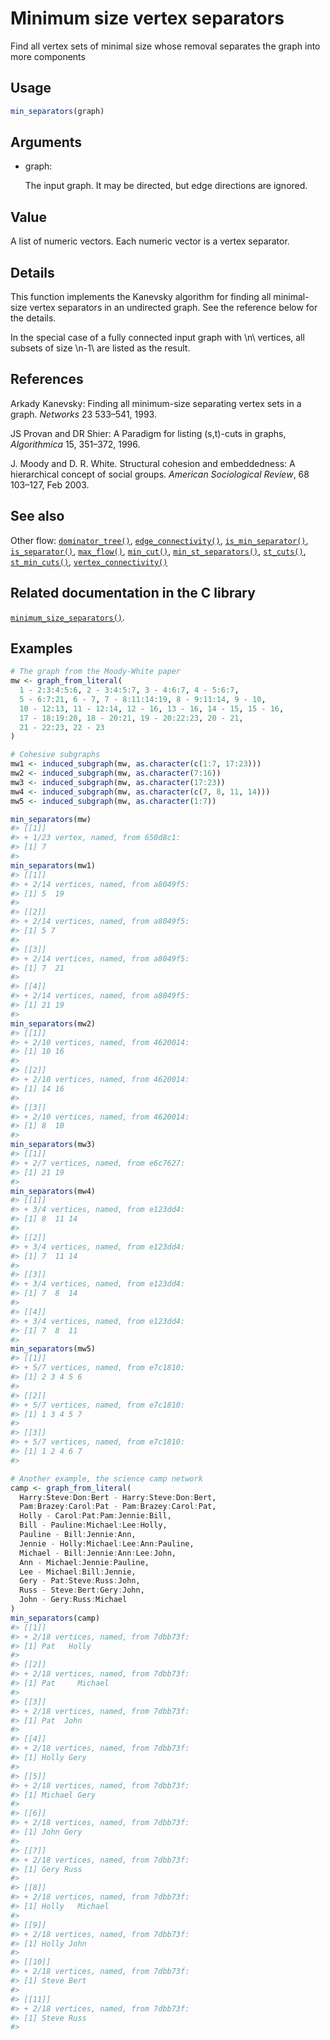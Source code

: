 # Minimum size vertex separators

Find all vertex sets of minimal size whose removal separates the graph
into more components

## Usage

``` r
min_separators(graph)
```

## Arguments

- graph:

  The input graph. It may be directed, but edge directions are ignored.

## Value

A list of numeric vectors. Each numeric vector is a vertex separator.

## Details

This function implements the Kanevsky algorithm for finding all
minimal-size vertex separators in an undirected graph. See the reference
below for the details.

In the special case of a fully connected input graph with \\n\\
vertices, all subsets of size \\n-1\\ are listed as the result.

## References

Arkady Kanevsky: Finding all minimum-size separating vertex sets in a
graph. *Networks* 23 533–541, 1993.

JS Provan and DR Shier: A Paradigm for listing (s,t)-cuts in graphs,
*Algorithmica* 15, 351–372, 1996.

J. Moody and D. R. White. Structural cohesion and embeddedness: A
hierarchical concept of social groups. *American Sociological Review*,
68 103–127, Feb 2003.

## See also

Other flow:
[`dominator_tree()`](https://r.igraph.org/reference/dominator_tree.md),
[`edge_connectivity()`](https://r.igraph.org/reference/edge_connectivity.md),
[`is_min_separator()`](https://r.igraph.org/reference/is_min_separator.md),
[`is_separator()`](https://r.igraph.org/reference/is_separator.md),
[`max_flow()`](https://r.igraph.org/reference/max_flow.md),
[`min_cut()`](https://r.igraph.org/reference/min_cut.md),
[`min_st_separators()`](https://r.igraph.org/reference/min_st_separators.md),
[`st_cuts()`](https://r.igraph.org/reference/st_cuts.md),
[`st_min_cuts()`](https://r.igraph.org/reference/st_min_cuts.md),
[`vertex_connectivity()`](https://r.igraph.org/reference/vertex_connectivity.md)

## Related documentation in the C library

[`minimum_size_separators()`](https://igraph.org/c/html/latest/igraph-Separators.html#igraph_minimum_size_separators).

## Examples

``` r
# The graph from the Moody-White paper
mw <- graph_from_literal(
  1 - 2:3:4:5:6, 2 - 3:4:5:7, 3 - 4:6:7, 4 - 5:6:7,
  5 - 6:7:21, 6 - 7, 7 - 8:11:14:19, 8 - 9:11:14, 9 - 10,
  10 - 12:13, 11 - 12:14, 12 - 16, 13 - 16, 14 - 15, 15 - 16,
  17 - 18:19:20, 18 - 20:21, 19 - 20:22:23, 20 - 21,
  21 - 22:23, 22 - 23
)

# Cohesive subgraphs
mw1 <- induced_subgraph(mw, as.character(c(1:7, 17:23)))
mw2 <- induced_subgraph(mw, as.character(7:16))
mw3 <- induced_subgraph(mw, as.character(17:23))
mw4 <- induced_subgraph(mw, as.character(c(7, 8, 11, 14)))
mw5 <- induced_subgraph(mw, as.character(1:7))

min_separators(mw)
#> [[1]]
#> + 1/23 vertex, named, from 650d8c1:
#> [1] 7
#> 
min_separators(mw1)
#> [[1]]
#> + 2/14 vertices, named, from a8049f5:
#> [1] 5  19
#> 
#> [[2]]
#> + 2/14 vertices, named, from a8049f5:
#> [1] 5 7
#> 
#> [[3]]
#> + 2/14 vertices, named, from a8049f5:
#> [1] 7  21
#> 
#> [[4]]
#> + 2/14 vertices, named, from a8049f5:
#> [1] 21 19
#> 
min_separators(mw2)
#> [[1]]
#> + 2/10 vertices, named, from 4620014:
#> [1] 10 16
#> 
#> [[2]]
#> + 2/10 vertices, named, from 4620014:
#> [1] 14 16
#> 
#> [[3]]
#> + 2/10 vertices, named, from 4620014:
#> [1] 8  10
#> 
min_separators(mw3)
#> [[1]]
#> + 2/7 vertices, named, from e6c7627:
#> [1] 21 19
#> 
min_separators(mw4)
#> [[1]]
#> + 3/4 vertices, named, from e123dd4:
#> [1] 8  11 14
#> 
#> [[2]]
#> + 3/4 vertices, named, from e123dd4:
#> [1] 7  11 14
#> 
#> [[3]]
#> + 3/4 vertices, named, from e123dd4:
#> [1] 7  8  14
#> 
#> [[4]]
#> + 3/4 vertices, named, from e123dd4:
#> [1] 7  8  11
#> 
min_separators(mw5)
#> [[1]]
#> + 5/7 vertices, named, from e7c1810:
#> [1] 2 3 4 5 6
#> 
#> [[2]]
#> + 5/7 vertices, named, from e7c1810:
#> [1] 1 3 4 5 7
#> 
#> [[3]]
#> + 5/7 vertices, named, from e7c1810:
#> [1] 1 2 4 6 7
#> 

# Another example, the science camp network
camp <- graph_from_literal(
  Harry:Steve:Don:Bert - Harry:Steve:Don:Bert,
  Pam:Brazey:Carol:Pat - Pam:Brazey:Carol:Pat,
  Holly - Carol:Pat:Pam:Jennie:Bill,
  Bill - Pauline:Michael:Lee:Holly,
  Pauline - Bill:Jennie:Ann,
  Jennie - Holly:Michael:Lee:Ann:Pauline,
  Michael - Bill:Jennie:Ann:Lee:John,
  Ann - Michael:Jennie:Pauline,
  Lee - Michael:Bill:Jennie,
  Gery - Pat:Steve:Russ:John,
  Russ - Steve:Bert:Gery:John,
  John - Gery:Russ:Michael
)
min_separators(camp)
#> [[1]]
#> + 2/18 vertices, named, from 7dbb73f:
#> [1] Pat   Holly
#> 
#> [[2]]
#> + 2/18 vertices, named, from 7dbb73f:
#> [1] Pat     Michael
#> 
#> [[3]]
#> + 2/18 vertices, named, from 7dbb73f:
#> [1] Pat  John
#> 
#> [[4]]
#> + 2/18 vertices, named, from 7dbb73f:
#> [1] Holly Gery 
#> 
#> [[5]]
#> + 2/18 vertices, named, from 7dbb73f:
#> [1] Michael Gery   
#> 
#> [[6]]
#> + 2/18 vertices, named, from 7dbb73f:
#> [1] John Gery
#> 
#> [[7]]
#> + 2/18 vertices, named, from 7dbb73f:
#> [1] Gery Russ
#> 
#> [[8]]
#> + 2/18 vertices, named, from 7dbb73f:
#> [1] Holly   Michael
#> 
#> [[9]]
#> + 2/18 vertices, named, from 7dbb73f:
#> [1] Holly John 
#> 
#> [[10]]
#> + 2/18 vertices, named, from 7dbb73f:
#> [1] Steve Bert 
#> 
#> [[11]]
#> + 2/18 vertices, named, from 7dbb73f:
#> [1] Steve Russ 
#> 
```
